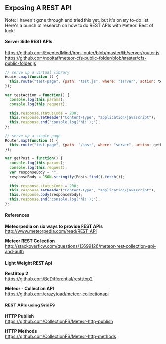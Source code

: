 ## Exposing A REST API

Note:  I haven't gone through and tried this yet, but it's on my to-do list.  Here's a bunch of research on how to do REST APIs with Meteor.  Best of luck!  


#### Server Side REST APIs

https://github.com/EventedMind/iron-router/blob/master/lib/server/router.js   
https://github.com/nooitaf/meteor-cfs-public-folder/blob/master/cfs-public-folder.js   


````js
// serve up a virtual library
Router.map(function () {
  this.route("test-page", {path: "test.js", where: "server", action: testAction});
});

var testAction = function() {
  console.log(this.params);
  console.log(this.request);

  this.response.statusCode = 200;
  this.response.setHeader("Content-Type", "application/javascript");
  this.response.end("console.log('hi!');");
};
````

````js
// serve up a single page
Router.map(function () {
  this.route("test-page", {path: "/post", where: "server", action: getPost});
});

var getPost = function() {
  console.log(this.params);
  console.log(this.request);
  var responseBody = "";
  responseBody = JSON.stringify(Posts.find().fetch());

  this.response.statusCode = 200;
  this.response.setHeader("Content-Type", "application/javascript");
  this.response.body(responseBody);
  this.response.end("console.log('hi!');");
};
````



#### References  

**Meteorpedia on six ways to provide REST APIs**  
http://www.meteorpedia.com/read/REST_API

**Meteor REST Collection**  
http://stackoverflow.com/questions/13699126/meteor-rest-collection-api-and-auth  



#### Light Weight REST Api

**RestStop 2**  
https://github.com/BeDifferential/reststop2  

**Meteor - Collection API**    
https://github.com/crazytoad/meteor-collectionapi  


#### REST APIs using GridFS

**HTTP Publish**  
https://github.com/CollectionFS/Meteor-http-publish  

**HTTP Methods**  
https://github.com/CollectionFS/Meteor-http-methods  
